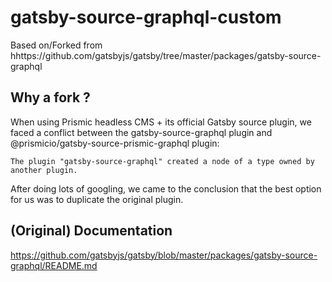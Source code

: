 # gatsby-source-graphql-custom

Based on/Forked from hhttps://github.com/gatsbyjs/gatsby/tree/master/packages/gatsby-source-graphql

## Why a fork ?

When using Prismic headless CMS + its official Gatsby source plugin, we faced a conflict between the gatsby-source-graphql plugin and @prismicio/gatsby-source-prismic-graphql plugin:

    The plugin "gatsby-source-graphql" created a node of a type owned by another plugin.

After doing lots of googling, we came to the conclusion that the best option for us was to duplicate the original plugin.

## (Original) Documentation

https://github.com/gatsbyjs/gatsby/blob/master/packages/gatsby-source-graphql/README.md